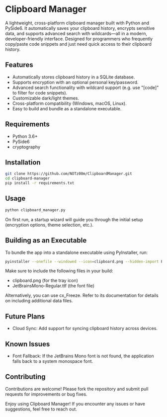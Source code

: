 # Clipboard Manager

A lightweight, cross-platform clipboard manager built with Python and PySide6. It automatically saves your clipboard history, encrypts sensitive data, and supports advanced search with wildcards—all in a modern, developer-friendly interface. Designed for programmers who frequently copy/paste code snippets and just need quick access to their clipboard history.

## Features
- Automatically stores clipboard history in a SQLite database.
- Supports encryption with an optional personal key/password.
- Advanced search functionality with wildcard support (e.g. use "[code]" to filter for code snippets).
- Customizable dark/light themes.
- Cross-platform compatibility (Windows, macOS, Linux).
- Easy to build and bundle as a standalone executable.

## Requirements
- Python 3.6+
- PySide6
- cryptography

## Installation
```sh
git clone https://github.com/NOTz00m/ClipboardManager.git
cd clipboard-manager
pip install -r requirements.txt
```

## Usage
```sh
python clipboard_manager.py
```

On first run, a startup wizard will guide you through the initial setup (encryption options, theme selection, etc.).

## Building as an Executable

To bundle the app into a standalone executable using PyInstaller, run:
```sh
pyinstaller --onefile --windowed --icon=clipboard.png --hidden-import PySide6 --hidden-import cryptography --hidden-import cryptography.fernet --add-data "JetBrainsMono-Regular.ttf;." --add-data "clipboard.png;." clipboard_manager.py
```
Make sure to include the following files in your build:
- clipboard.png (for the tray icon)
- JetBrainsMono-Regular.ttf (the font file)

Alternatively, you can use cx_Freeze. Refer to its documentation for details on including additional data files.

## Future Plans

- Cloud Sync: Add support for syncing clipboard history across devices.

## Known Issues

- Font Fallback: If the JetBrains Mono font is not found, the application falls back to a system monospace font.

## Contributing

Contributions are welcome! Please fork the repository and submit pull requests for improvements or bug fixes.

Enjoy using Clipboard Manager! If you encounter any issues or have suggestions, feel free to reach out.
